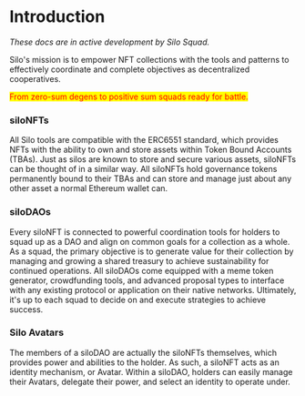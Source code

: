 # Introduction

_These docs are in active development by Silo Squad._

Silo's mission is to empower NFT collections with the tools and patterns to effectively coordinate and complete objectives as decentralized cooperatives.

<mark style="color:red;">From zero-sum degens to positive sum squads ready for battle.</mark>

### siloNFTs

All Silo tools are compatible with the ERC6551 standard, which provides NFTs with the ability to own and store assets within Token Bound Accounts (TBAs). Just as silos are known to store and secure various assets, siloNFTs can be thought of in a similar way. All siloNFTs hold governance tokens permanently bound to their TBAs and can store and manage just about any other asset a normal Ethereum wallet can.

### siloDAOs

Every siloNFT is connected to powerful coordination tools for holders to squad up as a DAO and align on common goals for a collection as a whole. As a squad, the primary objective is to generate value for their collection by managing and growing a shared treasury to achieve sustainability for continued operations. All siloDAOs come equipped with a meme token generator, crowdfunding tools, and advanced proposal types to interface with any existing protocol or application on their native networks. Ultimately, it's up to each squad to decide on and execute strategies to achieve success.

### Silo Avatars

The members of a siloDAO are actually the siloNFTs themselves, which provides power and abilities to the holder. As such, a siloNFT acts as an identity mechanism, or Avatar. Within a siloDAO, holders can easily manage their Avatars, delegate their power, and select an identity to operate under.
